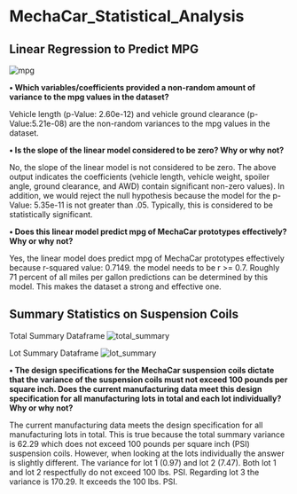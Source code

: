 # MechaCar_Statistical_Analysis


## Linear Regression to Predict MPG

![mpg](https://user-images.githubusercontent.com/111043588/204923495-c73f6502-1e86-4b8b-982a-3fddb7e77f91.PNG)


**•	Which variables/coefficients provided a non-random amount of variance to the mpg values in the dataset?**

  Vehicle length (p-Value: 2.60e-12) and vehicle ground clearance (p-Value:5.21e-08) are the non-random variances to the mpg   values in the dataset. 


**•	Is the slope of the linear model considered to be zero? Why or why not?**

  No, the slope of the linear model is not considered to be zero. The above output indicates the coefficients (vehicle         length, vehicle weight, spoiler angle, ground clearance, and AWD) contain significant non-zero values). In addition, we       would reject the null hypothesis because the model for the p-Value: 5.35e-11 is not greater than .05. Typically, this is     considered to be statistically significant.


**•	Does this linear model predict mpg of MechaCar prototypes effectively? Why or why not?**

  Yes, the linear model does predict mpg of MechaCar prototypes effectively because r-squared value: 0.7149. the model needs   to be r >= 0.7. Roughly 71 percent of all miles per gallon predictions can be determined by this model. This makes the       dataset a strong and effective one. 


## Summary Statistics on Suspension Coils

Total Summary Dataframe
![total_summary](https://user-images.githubusercontent.com/111043588/204931236-6f27dd1f-65ac-4509-bc7f-6d445e118342.PNG)


Lot Summary Dataframe
![lot_summary](https://user-images.githubusercontent.com/111043588/204931253-1a5a017e-86ad-4114-a93d-23aae62ab8b7.PNG)


**•	The design specifications for the MechaCar suspension coils dictate that the variance of the suspension coils must not exceed 100 pounds per square inch. Does the current manufacturing data meet this design specification for all manufacturing lots in total and each lot individually? Why or why not?**

The current manufacturing data meets the design specification for all manufacturing lots in total. This is true because the total summary variance is 62.29 which does not exceed 100 pounds per square inch (PSI) suspension coils. However, when looking at the lots individually the answer is slightly different. The variance for lot 1 (0.97) and lot 2 (7.47). Both lot 1 and lot 2 respectfully do not exceed 100 lbs.  PSI. Regarding lot 3 the variance is 170.29. It exceeds the 100 lbs. PSI. 
